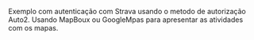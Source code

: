 Exemplo com autenticação com Strava
usando o metodo de autorização Auto2.
Usando MapBoux ou GoogleMpas para apresentar as atividades
com os mapas.
